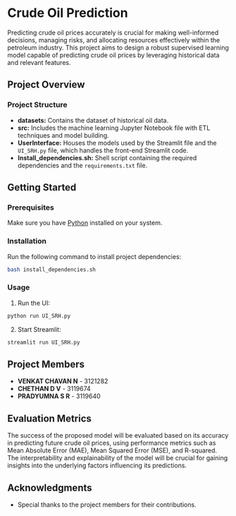 # Crude Oil Prediction

Predicting crude oil prices accurately is crucial for making well-informed decisions, managing risks, and allocating resources effectively within the petroleum industry. This project aims to design a robust supervised learning model capable of predicting crude oil prices by leveraging historical data and relevant features.

## Project Overview

### Project Structure

- **datasets:** Contains the dataset of historical oil data.
- **src:** Includes the machine learning Jupyter Notebook file with ETL techniques and model building.
- **UserInterface:** Houses the models used by the Streamlit file and the `UI_SRH.py` file, which handles the front-end Streamlit code.
- **Install_dependencies.sh:** Shell script containing the required dependencies and the `requirements.txt` file.

## Getting Started

### Prerequisites

Make sure you have [Python](https://www.python.org/downloads/) installed on your system.

### Installation

Run the following command to install project dependencies:

```bash
bash install_dependencies.sh
```

### Usage

1. Run the UI:

```bash
python run UI_SRH.py
```

2. Start Streamlit:

```bash
streamlit run UI_SRH.py
```

## Project Members

- **VENKAT CHAVAN N** - 3121282
- **CHETHAN D V** - 3119674
- **PRADYUMNA S R** - 3119640

## Evaluation Metrics

The success of the proposed model will be evaluated based on its accuracy in predicting future crude oil prices, using performance metrics such as Mean Absolute Error (MAE), Mean Squared Error (MSE), and R-squared. The interpretability and explainability of the model will be crucial for gaining insights into the underlying factors influencing its predictions.

## Acknowledgments

- Special thanks to the project members for their contributions.
